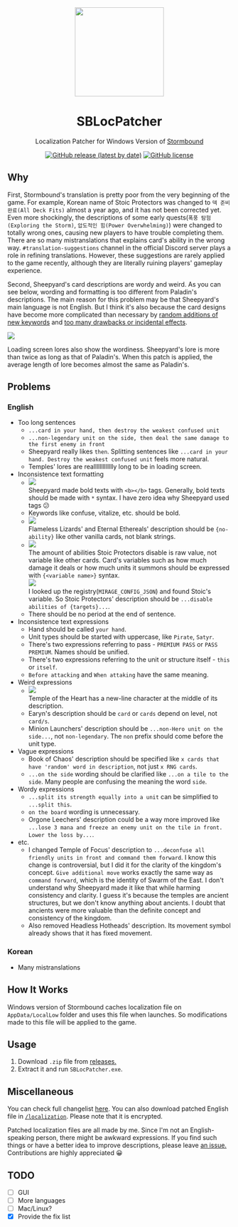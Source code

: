 <div align="center">
  <img src="https://media.discordapp.net/attachments/815214884920098817/938631878263574548/SBLocPatcherLogo.png" width=200 height=200/>

  # SBLocPatcher

  Localization Patcher for Windows Version of [Stormbound](https://paladinstudios.com/stormbound/)

  [![GitHub release (latest by date)](https://img.shields.io/github/v/release/dvrp0/SBLocPatcher)](https://github.com/dvrp0/SBLocPatcher/releases)
  [![GitHub license](https://img.shields.io/github/license/dvrp0/SBLocPatcher)](https://github.com/dvrp0/SBLocPatcher/blob/main/LICENSE)
</div>

## Why

First, Stormbound's translation is pretty poor from the very beginning of the game. For example, Korean name of Stoic Protectors was changed to `덱 준비 완료(All Deck Fits)` almost a year ago, and it has not been corrected yet. Even more shockingly, the descriptions of some early quests(`폭풍 탐험(Exploring the Storm)`, `압도적인 힘(Power Overwhelming)`) were changed to totally wrong ones, causing new players to have trouble completing them. There are so many mistranslations that explains card's ability in the wrong way. `#translation-suggestions` channel in the official Discord server plays a role in refining translations. However, these suggestions are rarely applied to the game recently, although they are literally ruining players' gameplay experience.

Second, Sheepyard's card descriptions are wordy and weird. As you can see below, wording and formatting is too different from Paladin's descriptions. The main reason for this problem may be that Sheepyard's main language is not English. But I think it's also because the card designs have become more complicated than necessary by [random additions of new keywords](https://discord.com/channels/293674725069029377/447484918801629195/899744998310948884) and [too many drawbacks or incidental effects](https://discord.com/channels/293674725069029377/447676050726453248/915670519376924724).

![](https://media.discordapp.net/attachments/815214884920098817/938627361233055744/unknown.png)

Loading screen lores also show the wordiness. Sheepyard's lore is more than twice as long as that of Paladin's. When this patch is applied, the average length of lore becomes almost the same as Paladin's.

## Problems
### English
 - Too long sentences
   - `...card in your hand, then destroy the weakest confused unit`
   - `...non-legendary unit on the side, then deal the same damage to the first enemy in front`
   - Sheepyard really likes `then`. Splitting sentences like `...card in your hand. Destroy the weakest confused unit` feels more natural.
   - Temples' lores are reallllllllllllly long to be in loading screen.
 - Inconsistence text formatting
   - ![](https://cdn.discordapp.com/attachments/815214884920098817/927613588410105936/unknown.png)  
     Sheepyard made bold texts with `<b></b>` tags. Generally, bold texts should be made with `*` syntax. I have zero idea why Sheepyard used tags 😕
   - Keywords like confuse, vitalize, etc. should be bold.
   - ![](https://cdn.discordapp.com/attachments/815214884920098817/927609032116678737/unknown.png)  
     Flameless Lizards' and Eternal Ethereals' description should be `{no-ability}` like other vanilla cards, not blank strings.
   - ![](https://cdn.discordapp.com/attachments/815214884920098817/927607083937976350/unknown.png)  
     The amount of abilities Stoic Protectors disable is raw value, not variable like other cards. Card's variables such as how much damage it deals or how much units it summons should be expressed with `{<variable name>}` syntax.  
     ![](https://cdn.discordapp.com/attachments/815214884920098817/927607004355244053/unknown.png)  
     I looked up the registry(`MIRAGE_CONFIG_JSON`) and found Stoic's variable. So Stoic Protectors' description should be `...disable abilities of {targets}...`.
   - There should be no period at the end of sentence.
 - Inconsistence text expressions
   - Hand should be called `your hand`.
   - Unit types should be started with uppercase, like `Pirate`, `Satyr`.
   - There's two expressions referring to pass - `PREMIUM PASS` or `PASS PREMIUM`. Names should be unified.
   - There's two expressions referring to the unit or structure itself - `this` or `itself`.
   - `Before attacking` and `When attaking` have the same meaning.
 - Weird expressions
   - ![](https://cdn.discordapp.com/attachments/815214884920098817/927608727438241872/unknown.png)  
     Temple of the Heart has a new-line character at the middle of its description.
   - Earyn's description should be `card` or `cards` depend on level, not `card/s`.
   - Minion Launchers' description should be `...non-Hero unit on the side...`, not `non-legendary`. The `non` prefix should come before the unit type.
 - Vague expressions
   - Book of Chaos' description should be specified like `x cards that have 'random' word in description`, not just `x RNG cards`.
   - `...on the side` wording should be clarified like `...on a tile to the side`. Many people are confusing the meaning the word `side`.
 - Wordy expressions
   - `...split its strength equally into a unit` can be simplified to `...split this`.
   - `on the board` wording is unnecessary.
   - Orgone Leechers' description could be a way more improved like `...lose 3 mana and freeze an enemy unit on the tile in front. Lower the loss by...`.
 - etc.
   - I changed Temple of Focus' description to `...deconfuse all friendly units in front and command them forward`. I know this change is controversial, but I did it for the clarity of the kingdom's concept. `Give additional move` works exactly the same way as `command forward`, which is the identity of Swarm of the East. I don't understand why Sheepyard made it like that while harming consistency and clarity. I guess it's because the temples are ancient structures, but we don't know anything about ancients. I doubt that ancients were more valuable than the definite concept and consistency of the kingdom.
   - Also removed Headless Hotheads' description. Its movement symbol already shows that it has fixed movement.

### Korean
 - Many mistranslations

## How It Works
Windows version of Stormbound caches localization file on `AppData/LocalLow` folder and uses this file when launches. So modifications made to this file will be applied to the game.

## Usage

 1. Download `.zip` file from [releases.](https://github.com/dvrp0/SBLocPatcher/releases)
 2. Extract it and run `SBLocPatcher.exe`.

## Miscellaneous
You can check full changelist [here](https://www.diffchecker.com/oy1Qj5a6). You can also download patched English file in [`/localization`](https://github.com/dvrp0/SBLocPatcher/tree/main/localizations). Please note that it is encrypted.

Patched localization files are all made by me. Since I'm not an English-speaking person, there might be awkward expressions. If you find such things or have a better idea to improve descriptions, please leave [an issue.](https://github.com/dvrp0/SBLocPatcher/issues) Contributions are highly appreciated 😀

## TODO
 - [ ] GUI
 - [ ] More languages
 - [ ] Mac/Linux?
 - [x] Provide the fix list
